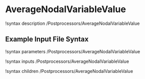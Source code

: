 # AverageNodalVariableValue

!syntax description /Postprocessors/AverageNodalVariableValue

## Example Input File Syntax

!syntax parameters /Postprocessors/AverageNodalVariableValue

!syntax inputs /Postprocessors/AverageNodalVariableValue

!syntax children /Postprocessors/AverageNodalVariableValue